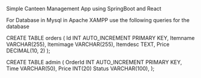Simple Canteen Management App using SpringBoot and React

For Database in Mysql in Apache XAMPP use the following queries for the database


CREATE TABLE orders (
    Id INT AUTO_INCREMENT PRIMARY KEY,
    Itemname VARCHAR(255),
    Itemimage VARCHAR(255),
    Itemdesc TEXT,
    Price DECIMAL(10, 2)
);

CREATE TABLE admin (
    OrderId INT AUTO_INCREMENT PRIMARY KEY,
    Time VARCHAR(50),
    Price INT(20)
    Status VARCHAR(100),
);
